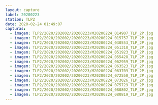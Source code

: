```yaml
---
layout: capture
label: 20200223
station: TLP2
date: 2020-02-24 01:49:07
capturas:
  - imagem: TLP2/2020/202002/20200223/M20200224_014907_TLP_2P.jpg
  - imagem: TLP2/2020/202002/20200223/M20200224_015757_TLP_2P.jpg
  - imagem: TLP2/2020/202002/20200223/M20200224_030553_TLP_2P.jpg
  - imagem: TLP2/2020/202002/20200223/M20200224_051318_TLP_2P.jpg
  - imagem: TLP2/2020/202002/20200223/M20200224_051923_TLP_2P.jpg
  - imagem: TLP2/2020/202002/20200223/M20200224_055428_TLP_2P.jpg
  - imagem: TLP2/2020/202002/20200223/M20200224_062959_TLP_2P.jpg
  - imagem: TLP2/2020/202002/20200223/M20200224_063523_TLP_2P.jpg
  - imagem: TLP2/2020/202002/20200223/M20200224_063709_TLP_2P.jpg
  - imagem: TLP2/2020/202002/20200223/M20200224_072550_TLP_2P.jpg
  - imagem: TLP2/2020/202002/20200223/M20200224_073026_TLP_2P.jpg
  - imagem: TLP2/2020/202002/20200223/M20200224_075729_TLP_2P.jpg
  - imagem: TLP2/2020/202002/20200223/M20200224_080802_TLP_2P.jpg
  - imagem: TLP2/2020/202002/20200223/M20200224_080819_TLP_2P.jpg
---
```

